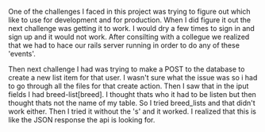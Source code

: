 One of the challenges I faced in this project was trying to figure out which like to use for development and for production. When I did figure it out the next challenge was getting it to work. I would dry a few times to sign in and sign up and it would not work. After consilting with a collegue we realized that we had to hace our rails server running in order to do any of these 'events'.

Then next challenge I had was trying to make a POST to the database to create a new list item for that user. I wasn't sure what the issue was so i had to go through all the files for that create action. Then I saw that in the iput fields I had breed-list[breed]. I thought thats who it had to be listen but then thought thats not the name of my table. So I tried breed_lists and that didn't work either. Then I tried it without the 's' and it worked. I realized that this is like the JSON response the api is looking for.
